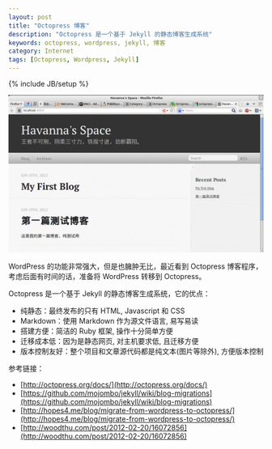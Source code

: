 ```yaml
---
layout: post
title: "Octopress 博客"
description: "Octopress 是一个基于 Jekyll 的静态博客生成系统"
keywords: octopress, wordpress, jekyll, 博客
category: Internet
tags: [Octopress, Wordpress, Jekyll]
---
```

{% include JB/setup %}

![Octopress](/assets/images/2012/06/octopress.png "Octopress")

WordPress 的功能非常强大，但是也臃肿无比，最近看到 Octopress 博客程序，考虑后面有时间的话，准备将 WordPress 转移到 Octopress。

<!-- more -->

Octopress 是一个基于 Jekyll 的静态博客生成系统，它的优点：

- 纯静态：最终发布的只有 HTML,  Javascript 和 CSS
- Markdown：使用 Markdown 作为源文件语言, 易写易读
- 搭建方便：简洁的 Ruby 框架, 操作十分简单方便
- 迁移成本低：因为是静态网页, 对主机要求低, 且迁移方便
- 版本控制友好：整个项目和文章源代码都是纯文本(图片等除外), 方便版本控制

参考链接：

- [http://octopress.org/docs/](http://octopress.org/docs/)
- [https://github.com/mojombo/jekyll/wiki/blog-migrations](https://github.com/mojombo/jekyll/wiki/blog-migrations)
- [http://hopes4.me/blog/migrate-from-wordpress-to-octopress/](http://hopes4.me/blog/migrate-from-wordpress-to-octopress/)
- [http://woodthu.com/post/2012-02-20/16072856](http://woodthu.com/post/2012-02-20/16072856)
